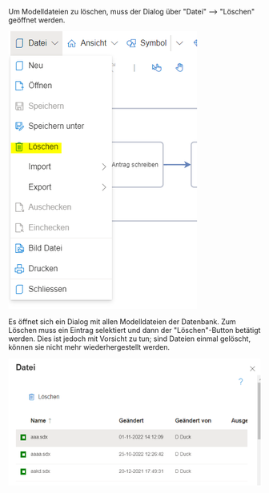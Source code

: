 Um Modelldateien zu löschen, muss der Dialog über "Datei" --> "Löschen" geöffnet werden.

![DateiLöschen](./images/datei_loeschen_loeschen1.png)

Es öffnet sich ein Dialog mit allen Modelldateien der Datenbank. Zum Löschen muss ein Eintrag selektiert und dann der "Löschen"-Button betätigt werden.
Dies ist jedoch mit Vorsicht zu tun; sind Dateien einmal gelöscht, können sie nicht mehr wiederhergestellt werden.

![DateiLöschenDialog](./images/datei_loeschen_loeschen2.png)
